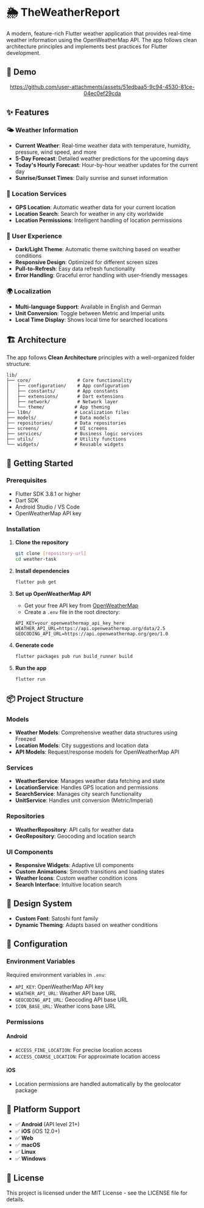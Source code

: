 # 🌦️ TheWeatherReport

A modern, feature-rich Flutter weather application that provides real-time weather information using the OpenWeatherMap API. The app follows clean architecture principles and implements best practices for Flutter development.

## 📱 Demo

<div align="center">

https://github.com/user-attachments/assets/51edbaa5-9c94-4530-81ce-04ec0ef29cda

</div>

## ✨ Features

### 🌤️ Weather Information
- **Current Weather**: Real-time weather data with temperature, humidity, pressure, wind speed, and more
- **5-Day Forecast**: Detailed weather predictions for the upcoming days
- **Today's Hourly Forecast**: Hour-by-hour weather updates for the current day
- **Sunrise/Sunset Times**: Daily sunrise and sunset information

### 📍 Location Services
- **GPS Location**: Automatic weather data for your current location
- **Location Search**: Search for weather in any city worldwide
- **Location Permissions**: Intelligent handling of location permissions

### 🎨 User Experience
- **Dark/Light Theme**: Automatic theme switching based on weather conditions
- **Responsive Design**: Optimized for different screen sizes
- **Pull-to-Refresh**: Easy data refresh functionality
- **Error Handling**: Graceful error handling with user-friendly messages

### 🌍 Localization
- **Multi-language Support**: Available in English and German
- **Unit Conversion**: Toggle between Metric and Imperial units
- **Local Time Display**: Shows local time for searched locations

## 🏗️ Architecture

The app follows **Clean Architecture** principles with a well-organized folder structure:

```
lib/
├── core/                 # Core functionality
│   ├── configuration/    # App configuration
│   ├── constants/        # App constants
│   ├── extensions/       # Dart extensions
│   ├── network/          # Network layer
│   └── theme/           # App theming
├── l10n/                # Localization files
├── models/              # Data models
├── repositories/        # Data repositories
├── screens/             # UI screens
├── services/            # Business logic services
├── utils/               # Utility functions
└── widgets/             # Reusable widgets
```

## 🚀 Getting Started

### Prerequisites

- Flutter SDK 3.8.1 or higher
- Dart SDK
- Android Studio / VS Code
- OpenWeatherMap API key

### Installation

1. **Clone the repository**
   ```bash
   git clone [repository-url]
   cd weather-task
   ```

2. **Install dependencies**
   ```bash
   flutter pub get
   ```

3. **Set up OpenWeatherMap API**
   - Get your free API key from [OpenWeatherMap](https://openweathermap.org/api)
   - Create a `.env` file in the root directory:
   ```env
   API_KEY=your_openweathermap_api_key_here
   WEATHER_API_URL=https://api.openweathermap.org/data/2.5
   GEOCODING_API_URL=https://api.openweathermap.org/geo/1.0
   ```

4. **Generate code**
   ```bash
   flutter packages pub run build_runner build
   ```

5. **Run the app**
   ```bash
   flutter run
   ```

## 📦 Project Structure

### Models
- **Weather Models**: Comprehensive weather data structures using Freezed
- **Location Models**: City suggestions and location data
- **API Models**: Request/response models for OpenWeatherMap API

### Services
- **WeatherService**: Manages weather data fetching and state
- **LocationService**: Handles GPS location and permissions
- **SearchService**: Manages city search functionality
- **UnitService**: Handles unit conversion (Metric/Imperial)

### Repositories
- **WeatherRepository**: API calls for weather data
- **GeoRepository**: Geocoding and location search

### UI Components
- **Responsive Widgets**: Adaptive UI components
- **Custom Animations**: Smooth transitions and loading states
- **Weather Icons**: Custom weather condition icons
- **Search Interface**: Intuitive location search


## 🎨 Design System

- **Custom Font**: Satoshi font family
- **Dynamic Theming**: Adapts based on weather conditions


## 🔧 Configuration

### Environment Variables
Required environment variables in `.env`:
- `API_KEY`: OpenWeatherMap API key
- `WEATHER_API_URL`: Weather API base URL
- `GEOCODING_API_URL`: Geocoding API base URL
- `ICON_BASE_URL`: Weather icons base URL

### Permissions

#### Android
- `ACCESS_FINE_LOCATION`: For precise location access
- `ACCESS_COARSE_LOCATION`: For approximate location access

#### iOS
- Location permissions are handled automatically by the geolocator package


## 📱 Platform Support

- ✅ **Android** (API level 21+)
- ✅ **iOS** (iOS 12.0+)  
- ✅ **Web**
- ✅ **macOS**
- ✅ **Linux**
- ✅ **Windows**

## 📄 License

This project is licensed under the MIT License - see the LICENSE file for details.

